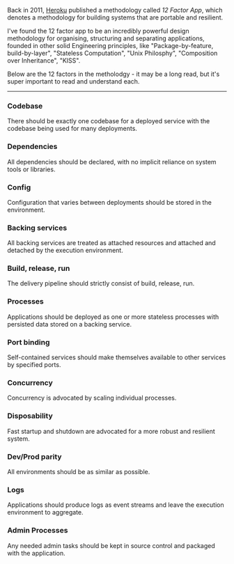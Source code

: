 Back in 2011, [Heroku](https://en.wikipedia.org/wiki/Heroku) published a methodology called *12 Factor App*, which denotes a methodology for building systems that are portable and resilient.

I've found the 12 factor app to be an incredibly powerful design methodology for organising, structuring and separating applications, founded in other solid Engineering principles, like "Package-by-feature, build-by-layer", "Stateless Computation", "Unix Philosphy", "Composition over Inheritance", "KISS". 

Below are the 12 factors in the metholodgy - it may be a long read, but it's super important to read and understand each.

---

### Codebase
There should be exactly one codebase for a deployed service with the codebase being used for many deployments.

### Dependencies
All dependencies should be declared, with no implicit reliance on system tools or libraries.

### Config 
Configuration that varies between deployments should be stored in the environment.

### Backing services
All backing services are treated as attached resources and attached and detached by the execution environment.

### Build, release, run
The delivery pipeline should strictly consist of build, release, run.

### Processes
Applications should be deployed as one or more stateless processes with persisted data stored on a backing service.

### Port binding
Self-contained services should make themselves available to other services by specified ports.

### Concurrency
Concurrency is advocated by scaling individual processes.

### Disposability
Fast startup and shutdown are advocated for a more robust and resilient system.

### Dev/Prod parity
All environments should be as similar as possible.

### Logs
Applications should produce logs as event streams and leave the execution environment to aggregate.

### Admin Processes
Any needed admin tasks should be kept in source control and packaged with the application.
